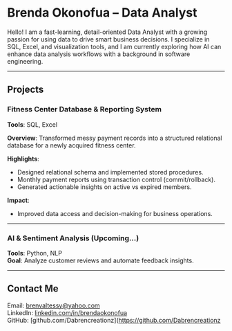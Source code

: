 # Brenda Okonofua – Data Analyst

Hello! I am a fast-learning, detail-oriented Data Analyst with a growing passion for using data to drive smart business decisions. I specialize in SQL, Excel, and visualization tools, and I am currently exploring how AI can enhance data analysis workflows with a background in software engineering.

---

## Projects

### Fitness Center Database & Reporting System

**Tools**: SQL, Excel  

**Overview**: Transformed messy payment records into a structured relational database for a newly acquired fitness center.  

**Highlights**:
- Designed relational schema and implemented stored procedures.
- Monthly payment reports using transaction control (commit/rollback).
- Generated actionable insights on active vs expired members.

**Impact**:
- Improved data access and decision-making for business operations.

---

### AI & Sentiment Analysis (Upcoming...)
**Tools**: Python, NLP  
**Goal**: Analyze customer reviews and automate feedback insights.

---

## Contact Me
Email: brenvaltessy@yahoo.com  
LinkedIn: [linkedin.com/in/brendaokonofua](www.linkedin.com/in/brenda-okonofua-6371a826)  
GitHub: [github.com/Dabrencreationz](https://github.com/Dabrencreationz
